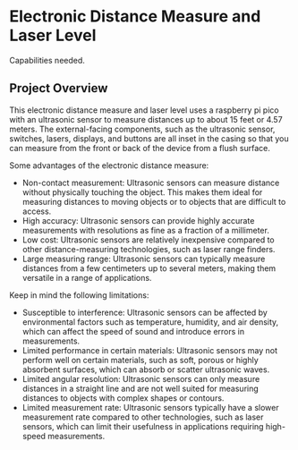 # Electronic Distance Measure and Laser Level

Capabilities needed.

## Project Overview

This electronic distance measure and laser level uses a raspberry pi pico with an ultrasonic sensor to measure distances up to about 15 feet or 4.57 meters. The external-facing components, such as the ultrasonic sensor, switches, lasers, displays, and buttons are all inset in the casing so that you can measure from the front or back of the device from a flush surface.

Some advantages of the electronic distance measure:
- Non-contact measurement: Ultrasonic sensors can measure distance without physically touching the object. This makes them ideal for measuring distances to moving objects or to objects that are difficult to access.
- High accuracy: Ultrasonic sensors can provide highly accurate measurements with resolutions as fine as a fraction of a millimeter.
- Low cost: Ultrasonic sensors are relatively inexpensive compared to other distance-measuring technologies, such as laser range finders.
- Large measuring range: Ultrasonic sensors can typically measure distances from a few centimeters up to several meters, making them versatile in a range of applications.

Keep in mind the following limitations:
- Susceptible to interference: Ultrasonic sensors can be affected by environmental factors such as temperature, humidity, and air density, which can affect the speed of sound and introduce errors in measurements.
- Limited performance in certain materials: Ultrasonic sensors may not perform well on certain materials, such as soft, porous or highly absorbent surfaces, which can absorb or scatter ultrasonic waves.
- Limited angular resolution: Ultrasonic sensors can only measure distances in a straight line and are not well suited for measuring distances to objects with complex shapes or contours.
- Limited measurement rate: Ultrasonic sensors typically have a slower measurement rate compared to other technologies, such as laser sensors, which can limit their usefulness in applications requiring high-speed measurements.